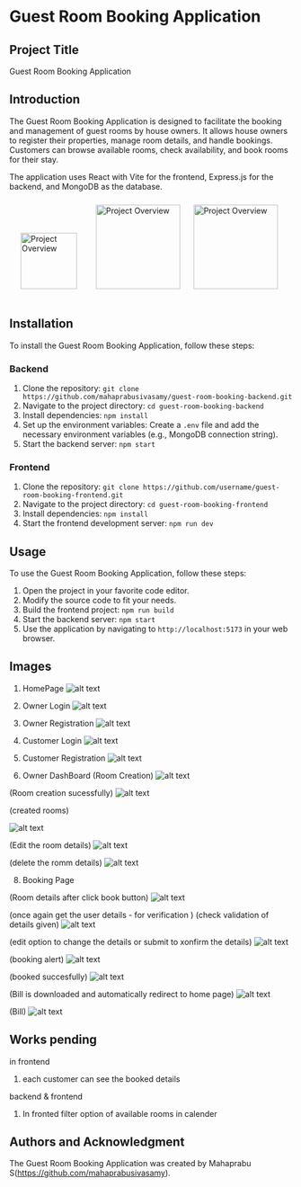 # **Guest Room Booking Application**

## **Project Title**

Guest Room Booking Application

## **Introduction**

The Guest Room Booking Application is designed to facilitate the booking and management of guest rooms by house owners. It allows house owners to register their properties, manage room details, and handle bookings. Customers can browse available rooms, check availability, and book rooms for their stay.

The application uses React with Vite for the frontend, Express.js for the backend, and MongoDB as the database.
<!-- ![alt text](image.png)  ![alt text](image-1.png)   ![alt text](image-2.png) -->
<img src="images/image.png" alt="Project Overview" width="100" height="100" style="padding:20px"/>
<img src="images/image-1.png" alt="Project Overview" width="150" height="150" style="padding:10px"/>
<img src="image-2.png" alt="Project Overview" width="150" height="150" style="padding:10px"/>



## **Installation**

To install the Guest Room Booking Application, follow these steps:

### **Backend**

1. Clone the repository: `git clone https://github.com/mahaprabusivasamy/guest-room-booking-backend.git`
2. Navigate to the project directory: `cd guest-room-booking-backend`
3. Install dependencies: `npm install`
4. Set up the environment variables: Create a `.env` file and add the necessary environment variables (e.g., MongoDB connection string).
5. Start the backend server: `npm start`

### **Frontend**

1. Clone the repository: `git clone https://github.com/username/guest-room-booking-frontend.git`
2. Navigate to the project directory: `cd guest-room-booking-frontend`
3. Install dependencies: `npm install`
4. Start the frontend development server: `npm run dev`

## **Usage**

To use the Guest Room Booking Application, follow these steps:

1. Open the project in your favorite code editor.
2. Modify the source code to fit your needs.
3. Build the frontend project: `npm run build`
4. Start the backend server: `npm start`
5. Use the application by navigating to `http://localhost:5173` in your web browser.

## **Images**

1. HomePage
![alt text](<images/Screenshot (1592).png>)

2. Owner Login
![alt text](<images/Screenshot (1593).png>)

3. Owner Registration
![alt text](<images/Screenshot (1594).png>)

4. Customer Login
![alt text](<images/Screenshot (1595).png>)

5. Customer Registration
![alt text](<images/Screenshot (1596).png>)

6. Owner DashBoard
(Room Creation)
![alt text](<images/Screenshot (1597).png>)

 (Room creation sucessfully)
![alt text](<images/Screenshot (1598).png>)

(created rooms)

![alt text](<images/Screenshot (1599).png>)

(Edit the room details)
![alt text](<images/Screenshot (1600).png>)

(delete the romm details)
![alt text](<images/Screenshot (1601).png>)

8. Booking Page

(Room details after click book button)
![alt text](<images/Screenshot (1602).png>)

(once again get the user details - for verification )
(check validation of details given)
![alt text](<images/Screenshot (1603).png>)

(edit option to change the details or submit to xonfirm the details)
![alt text](<images/Screenshot (1604).png>)

(booking alert)
![alt text](<images/Screenshot (1605).png>)

(booked succesfully)
![alt text](<images/Screenshot (1605)-1.png>)

(Bill is downloaded and automatically redirect to home page)
![alt text](<images/Screenshot (1607).png>)

(Bill)
![alt text](<images/Screenshot (1608).png>)


## Works pending
in frontend

 1. each customer can see the booked details 

backend & frontend 
 
 1. In fronted filter option of available rooms in calender 


## **Authors and Acknowledgment**

The Guest Room Booking Application was created by Mahaprabu S(https://github.com/mahaprabusivasamy).